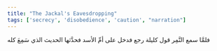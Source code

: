 ```yaml
---
title: "The Jackal's Eavesdropping"
tags: ['secrecy', 'disobedience', 'caution', "narration"]
---
```


 فلمَّا سمع النَّمِر قول كليلة رجع فدخل على أمِّ الأسد فحدَّثها الحديث الذي سَمِعَ كله
